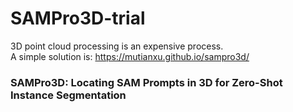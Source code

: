 # SAMPro3D-trial
3D point cloud processing is an expensive process.  
A simple solution is: https://mutianxu.github.io/sampro3d/
### SAMPro3D: Locating SAM Prompts in 3D for Zero-Shot Instance Segmentation
